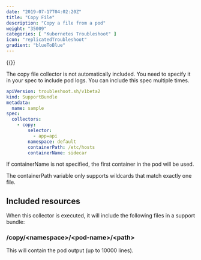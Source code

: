 ```yaml
---
date: "2019-07-17T04:02:20Z"
title: "Copy File"
description: "Copy a file from a pod"
weight: "35009"
categories: [ "Kubernetes Troubleshoot" ]
icon: "replicatedTroubleshoot"
gradient: "blueToBlue"
---
```


{{<legacynotice>}}

The copy file collector is not automatically included. You need to specify it in your spec to include pod logs. You can include this spec multiple times.


```yaml
apiVersion: troubleshoot.sh/v1beta2
kind: SupportBundle
metadata:
  name: sample
spec:
  collectors:
    - copy:
        selector:
          - app=api
        namespace: default
        containerPath: /etc/hosts
        containerName: sidecar
```

If containerName is not specified, the first container in the pod will be used.

The containerPath variable only supports wildcards that match exactly one file.

## Included resources

When this collector is executed, it will include the following files in a support bundle:

### /copy/\<namespace\>/\<pod-name\>/\<path\>
This will contain the pod output (up to 10000 lines).
